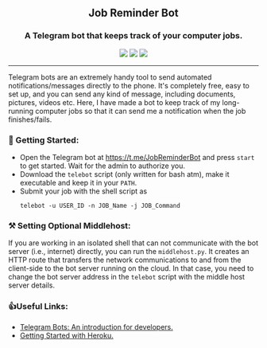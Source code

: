 <p align="center">
  <h2 align="center">Job Reminder Bot</h2>
  <h3 align="center">A Telegram bot that keeps track of your computer jobs.</h3>
</p>

<p align="center">
  <a href="https://t.me/JobReminderBot" alt="Version"><img src="https://img.shields.io/badge/Telegram-JobReminderBot-blue.svg?style=flat&logo=telegram" /></a>  <a href="https://t.me/Koushikphy" alt="Version"><img src="https://img.shields.io/badge/Telegram-Koushik_Naskar-blue.svg?style=flat&logo=telegram" /></a>  <a href="https://telejobreminder.herokuapp.com/" alt="Version"><img src="https://img.shields.io/badge/Heroku-Deployed-brightgreen.svg?style=flat&logo=heroku" /></a>  
</p>

---


Telegram bots are an extremely handy tool to send automated notifications/messages directly to the phone. It's completely free, easy to set up, and you can send any kind of message, including documents, pictures, videos etc. Here, I have made a bot to keep track of my long-running computer jobs so that it can send me a notification when the job finishes/fails.


### 🚀 Getting Started:
- Open the Telegram bot at https://t.me/JobReminderBot and press `start` to get started. Wait for the admin to authorize you.
- Download the `telebot` script (only written for bash atm), make it executable and keep it in your `PATH`.
- Submit your job with the shell script as
    ```
    telebot -u USER_ID -n JOB_Name -j JOB_Command
    ```


### ⚒ Setting Optional Middlehost:
If you are working in an isolated shell that can not communicate with the bot server (i.e., internet) directly, you can run the `middlehost.py`. It creates an HTTP route that transfers the network communications to and from the client-side to the bot server running on the cloud. In that case, you need to change the bot server address in the `telebot` script with the middle host server details.

### 👍Useful Links:
- [Telegram Bots: An introduction for developers.](https://core.telegram.org/bots)
- [Getting Started with Heroku.](https://devcenter.heroku.com/)